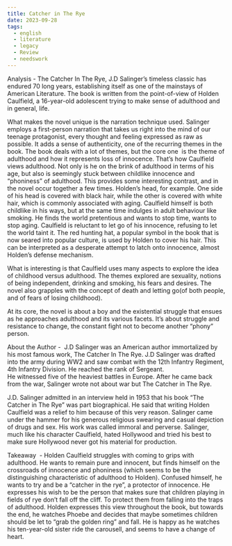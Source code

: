 ```yaml
---
title: Catcher in The Rye
date: 2023-09-28
tags:
  - english
  - literature
  - legacy
  - Review
  - needswork
---
```

Analysis - The Catcher In The Rye, J.D Salinger’s timeless classic has endured 70 long years, establishing itself as one of the mainstays of American Literature. The book is written from the point-of-view of Holden Caulfield, a 16-year-old adolescent trying to make sense of adulthood and in general, life. 

  
What makes the novel unique is the narration technique used. Salinger employs a first-person narration that takes us right into the mind of our teenage protagonist, every thought and feeling expressed as raw as possible. It adds a sense of authenticity, one of the recurring themes in the book. The book deals with a lot of themes, but the core one  is the theme of adulthood and how it represents loss of innocence. That’s how Caulfield views adulthood. Not only is he on the brink of adulthood in terms of his age, but also is seemingly stuck between childlike innocence and “phoniness” of adulthood. This provides some interesting contrast, and in the novel occur together a few times. Holden’s head, for example. One side of his head is covered with black hair, while the other is covered with white hair, which is commonly associated with aging. Caulfield himself is both childlike in his ways, but at the same time indulges in adult behaviour like smoking. He finds the world pretentious and wants to stop time, wants to stop aging. Caulfield is reluctant to let go of his innocence, refusing to let the world taint it. The red hunting hat, a popular symbol in the book that is now seared into popular culture, is used by Holden to cover his hair. This can be interpreted as a desperate attempt to latch onto innocence, almost Holden’s defense mechanism. 

  
What is interesting is that Caulfield uses many aspects to explore the idea of childhood versus adulthood. The themes explored are sexuality, notions of being independent, drinking and smoking, his fears and desires. The novel also grapples with the concept of death and letting go(of both people, and of fears of losing childhood).  
  
At its core, the novel is about a boy and the existential struggle that ensues as he approaches adulthood and its various facets. It’s about struggle and resistance to change, the constant fight not to become another “phony” person. 

  
  

About the Author -  J.D Salinger was an American author immortalized by his most famous work, The Catcher In The Rye. J.D Salinger was drafted into the army during WW2 and saw combat with the 12th Infantry Regiment, 4th Infantry Division. He reached the rank of Sergeant.  
He witnessed five of the heaviest battles in Europe. After he came back from the war, Salinger wrote not about war but The Catcher in The Rye.  
  
J.D. Salinger admitted in an interview held in 1953 that his book “The Catcher in The Rye” was part biographical. He said that writing Holden Caulfield was a relief to him because of this very reason. Salinger came under the hammer for his generous religious swearing and casual depiction of drugs and sex. His work was called immoral and perverse. Salinger, much like his character Caulfield, hated Hollywood and tried his best to make sure Hollywood never got his material for production. 

  
  

Takeaway  - Holden Caulfield struggles with coming to grips with adulthood. He wants to remain pure and innocent, but finds himself on the crossroads of innocence and phoniness (which seems to be the distinguishing characteristic of adulthood to Holden). Confused himself, he wants to try and be a “catcher in the rye”, a protector of innocence. He expresses his wish to be the person that makes sure that children playing in fields of rye don’t fall off the cliff. To protect them from falling into the traps of adulthood. Holden expresses this view throughout the book, but towards the end, he watches Phoebe and decides that maybe sometimes children should be let to “grab the golden ring” and fall. He is happy as he watches his ten-year-old sister ride the carousell, and seems to have a change of heart.